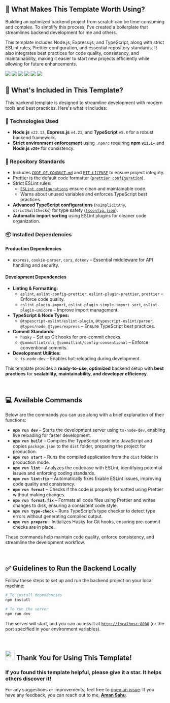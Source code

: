 ## 🚀  What Makes This Template Worth Using?

Building an optimized backend project from scratch can be time-consuming and complex. To simplify this process, I've created a boilerplate that streamlines backend development for me and others.  

This template includes Node.js, Express.js, and TypeScript, along with strict ESLint rules, Prettier configuration, and essential repository standards. It also integrates best practices for code quality, consistency, and maintainability, making it easier to start new projects efficiently while allowing for future enhancements.

<img src="https://img.shields.io/badge/node%20js-5FA04E?style=for-the-badge&logo=nodedotjs&logoColor=white" /> 
<img src="https://img.shields.io/badge/express%20js-000000?style=for-the-badge&logo=express&logoColor=white" /> 
<img src="https://img.shields.io/badge/TypeScript-007ACC?style=for-the-badge&logo=typescript&logoColor=white" />
<img src="https://img.shields.io/badge/eslint-3A33D1?style=for-the-badge&logo=eslint&logoColor=white" />
<img src="https://img.shields.io/badge/prettier-1A2C34?style=for-the-badge&logo=prettier&logoColor=F7BA3E" />
<img src="https://img.shields.io/badge/npm-CB3837?style=for-the-badge&logo=npm&logoColor=white" />

<br>

## 🎁 What's Included in This Template?  

This backend template is designed to streamline development with modern tools and best practices. Here's what it includes:  

### 🚀 Technologies Used  
- **Node.js** `v22.13`, **Express.js** `v4.21`, and **TypeScript** `v5.8` for a robust backend framework.  
- **Strict environment enforcement** using `.npmrc` requiring **npm `v11.1+`** and **Node.js `v20+`** for consistency.  

### 📜 Repository Standards  
- Includes [`CODE_OF_CONDUCT.md`](/CODE_OF_CONDUCT.md) and [`MIT LICENSE`](/LICENSE) to ensure project integrity.  
- Prettier is the default code formatter ([`prettier configuration`](/prettier.config.js)).  
- Strict ESLint rules:  
  - [`ESLint configurations`](/eslint.config.mjs) ensure clean and maintainable code.  
  - Warns about unused variables and enforces TypeScript best practices.  
- **Advanced TypeScript configurations** (`noImplicitAny`, `strictNullChecks`) for type safety ([`tsconfig.json`](/tsconfig.json)).  
- **Automatic import sorting** using ESLint plugins for cleaner code organization.  

### 📦 Installed Dependencies  
#### **Production Dependencies**  
- `express`, `cookie-parser`, `cors`, `dotenv` – Essential middleware for API handling and security.  

#### **Development Dependencies**  
- **Linting & Formatting:**  
  - `eslint`, `eslint-config-prettier`, `eslint-plugin-prettier`, `prettier` – Enforce code quality.  
  - `eslint-plugin-import`, `eslint-plugin-simple-import-sort`, `eslint-plugin-unicorn` – Improve import management.  
- **TypeScript & Node Types:**  
  - `@typescript-eslint/eslint-plugin`, `@typescript-eslint/parser`, `@types/node`, `@types/express` – Ensure TypeScript best practices.  
- **Commit Standards:**  
  - `husky` – Set up Git hooks for pre-commit checks.  
  - `@commitlint/cli`, `@commitlint/config-conventional` – Enforce conventional commits.  
- **Development Utilities:**  
  - `ts-node-dev` – Enables hot-reloading during development.  

This template provides a **ready-to-use, optimized** backend setup with **best practices** for **scalability, maintainability, and developer efficiency**.

<br>

## 💻 Available Commands  

Below are the commands you can use along with a brief explanation of their functions:  

- **`npm run dev`** – Starts the development server using `ts-node-dev`, enabling live reloading for faster development.  
- **`npm run build`** – Compiles the TypeScript code into JavaScript and copies `package.json` to the `dist` folder, preparing the project for production.  
- **`npm run start`** – Runs the compiled application from the `dist` folder in production mode.  
- **`npm run lint`** – Analyzes the codebase with ESLint, identifying potential issues and enforcing coding standards.  
- **`npm run lint:fix`** – Automatically fixes fixable ESLint issues, improving code quality and consistency.  
- **`npm run format`** – Checks if the code is properly formatted using Prettier without making changes.  
- **`npm run format:fix`** – Formats all code files using Prettier and writes changes to disk, ensuring a consistent code style.  
- **`npm run type-check`** – Runs TypeScript’s type checker to detect type errors without generating compiled output.  
- **`npm run prepare`** – Initializes Husky for Git hooks, ensuring pre-commit checks are in place.  

These commands help maintain code quality, enforce consistency, and streamline the development workflow.

<br>

## ✅ Guidelines to Run the Backend Locally

Follow these steps to set up and run the backend project on your local machine:

```bash
# To install dependencies 
npm install

# To run the server
npm run dev
```

The server will start, and you can access it at [`http://localhost:8000`](http://localhost:8000) (or the port specified in your environment variables).

<br>

## <img src="https://user-images.githubusercontent.com/74038190/216122041-518ac897-8d92-4c6b-9b3f-ca01dcaf38ee.png" width="30" /> Thank You for Using This Template!  

### If you found this template helpful, please give it a star. It helps others discover it!

For any suggestions or improvements, feel free to [open an issue](https://github.com/AmanKrSahu/backend-starter-template/issues). If you have any feedback, you can reach out to me, **[Aman Sahu](https://github.com/AmanKrSahu)**.
